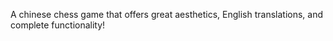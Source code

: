 A chinese chess game that offers great aesthetics, English translations, and complete functionality! 
